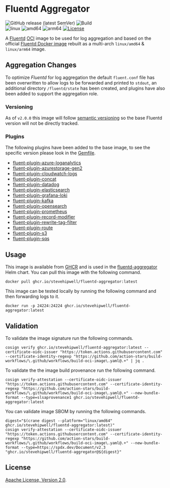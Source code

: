 # Fluentd Aggregator

![GitHub release (latest SemVer)](https://img.shields.io/github/v/release/stevehipwell/fluentd-aggregator?sort=semver)
![Build](https://github.com/stevehipwell/fluentd-aggregator/actions/workflows/build.yaml/badge.svg?branch=main)\
![linux](https://img.shields.io/badge/os-linux-brightgreen)
![amd64](https://img.shields.io/badge/arch-amd64-brightgreen)
![arm64](https://img.shields.io/badge/arch-arm64-brightgreen)
[![License](https://img.shields.io/badge/license-Apache%202.0-blue.svg)](https://opensource.org/licenses/Apache-2.0)

A [Fluentd](https://www.fluentd.org/) [OCI](https://opencontainers.org/) image to be used for log aggregation and based on the official [Fluentd Docker image](https://github.com/fluent/fluentd-docker-image) rebuilt as a multi-arch `linux/amd64` & `linux/arm64` image.

## Aggregation Changes

To optimize _Fluentd_ for log aggregation the default `fluent.conf` file has been overwritten to allow logs to be forwarded and printed to `stdout`, an additional directory `/fluentd/state` has been created, and plugins have also been added to support the aggregation role.

### Versioning

As of `v2.0.0` this image will follow [semantic versioning](https://semver.org/) so the base Fluentd version will not be directly tracked.

### Plugins

The following plugins have been added to the base image, to see the specific version please look in the [Gemfile](./Gemfile).

- [fluent-plugin-azure-loganalytics](https://github.com/yokawasa/fluent-plugin-azure-loganalytics)
- [fluent-plugin-azurestorage-gen2](https://github.com/oleewere/fluent-plugin-azurestorage-gen2)
- [fluent-plugin-cloudwatch-logs](https://github.com/fluent-plugins-nursery/fluent-plugin-cloudwatch-logs)
- [fluent-plugin-concat](https://github.com/fluent-plugins-nursery/fluent-plugin-concat)
- [fluent-plugin-datadog](https://github.com/DataDog/fluent-plugin-datadog)
- [fluent-plugin-elasticsearch](https://docs.fluentd.org/output/elasticsearch)
- [fluent-plugin-grafana-loki](https://github.com/grafana/loki/tree/main/clients/cmd/fluentd)
- [fluent-plugin-kafka](https://github.com/fluent/fluent-plugin-kafka)
- [fluent-plugin-opensearch](https://github.com/fluent/fluent-plugin-opensearch)
- [fluent-plugin-prometheus](https://github.com/fluent/fluent-plugin-prometheus)
- [fluent-plugin-record-modifier](https://github.com/repeatedly/fluent-plugin-record-modifier)
- [fluent-plugin-rewrite-tag-filter](https://github.com/fluent/fluent-plugin-rewrite-tag-filter)
- [fluent-plugin-route](https://github.com/tagomoris/fluent-plugin-route)
- [fluent-plugin-s3](https://docs.fluentd.org/output/s3)
- [fluent-plugin-sqs](https://github.com/ixixi/fluent-plugin-sqs)

## Usage

This image is available from [GHCR](https://github.com/users/stevehipwell/packages/container/package/fluentd-aggregator) and is used in the [fluentd-aggregator](https://artifacthub.io/packages/helm/stevehipwell-helm-charts-fluentd-aggregator/fluentd-aggregator) Helm chart. You can pull this image with the following command.

```shell
docker pull ghcr.io/stevehipwell/fluentd-aggregator:latest
```

This image can be tested locally by running the following command and then forwarding logs to it.

```shell
docker run -p 24224:24224 ghcr.io/stevehipwell/fluentd-aggregator:latest
```

## Validation

To validate the image signature run the following commands.

```shell
cosign verify ghcr.io/stevehipwell/fluentd-aggregator:latest --certificate-oidc-issuer "https://token.actions.githubusercontent.com" --certificate-identity-regexp "https://github.com/action-stars/build-workflows/\.github/workflows/build-oci-image\.yaml@.+" | jq .
```

To validate the the image build provenance run the following command.

```shell
cosign verify-attestation --certificate-oidc-issuer "https://token.actions.githubusercontent.com" --certificate-identity-regexp "https://github.com/action-stars/build-workflows/\.github/workflows/build-oci-image\.yaml@.+" --new-bundle-format --type=slsaprovenance1 ghcr.io/stevehipwell/fluentd-aggregator:latest
```

You can validate image SBOM by running the following commands.

```shell
digest="$(crane digest --platform="linux/amd64" ghcr.io/stevehipwell/fluentd-aggregator:latest)"
cosign verify-attestation --certificate-oidc-issuer "https://token.actions.githubusercontent.com" --certificate-identity-regexp "https://github.com/action-stars/build-workflows/\.github/workflows/build-oci-image\.yaml@.+" --new-bundle-format --type=https://spdx.dev/Document/v2.3 "ghcr.io/stevehipwell/fluentd-aggregator@${digest}"
```

## License

[Apache License, Version 2.0](./LICENSE).
